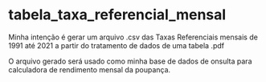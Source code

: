 # tabela_taxa_referencial_mensal
Minha intenção é gerar um arquivo .csv  das Taxas Referenciais mensais de 1991 até 2021 a partir  do tratamento de dados de uma tabela .pdf

O arquivo gerado será usado como minha base de dados de onsulta para calculadora de rendimento mensal da poupança.
